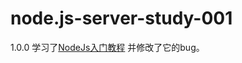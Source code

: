 # node.js-server-study-001
1.0.0
学习了[NodeJs入门教程](https://www.nodebeginner.org/index-zh-cn.html)
并修改了它的bug。
